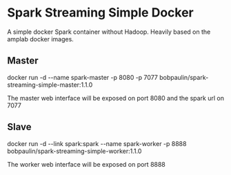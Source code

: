 Spark Streaming Simple Docker
=====================================

A simple docker Spark container without Hadoop.  Heavily based on the amplab docker images.

## Master

docker run -d --name spark-master -p 8080 -p 7077 bobpaulin/spark-streaming-simple-master:1.1.0


The master web interface will be exposed on port 8080 and the spark url on 7077

## Slave

docker run -d --link spark:spark --name spark-worker -p 8888 bobpaulin/spark-streaming-simple-worker:1.1.0 <master-ip>

The worker web interface will be exposed on port 8888